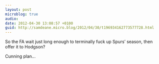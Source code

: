 ```yaml
---
layout: post
microblog: true
audio: 
date: 2012-04-30 13:08:57 +0100
guid: http://samdeane.micro.blog/2012/04/30/t196934162773577728.html
---
```

So the FA wait just long enough to terminally fuck up Spurs’ season, then offer it to Hodgson? 

Cunning plan...
